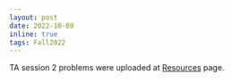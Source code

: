 ```yaml
---
layout: post
date: 2022-10-09
inline: true
tags: Fall2022
---
```


TA session 2 problems were uploaded at [Resources](/Fall2022/resources/) page.
